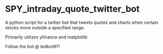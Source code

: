 # SPY_intraday_quote_twitter_bot
A python script for a twitter bot that tweets quotes and charts when certain stocks move outside a specified range.

Primarily utilizes yfinance and matplotlib

Follow the bot @ tedbot97!
